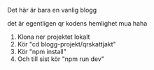 Det här är bara en vanlig blogg


det är egentligen qr kodens hemlighet mua haha

1. Klona ner projektet lokalt
2. Kör "cd blogg-projekt/qrskattjakt"
3. Kör "npm install"
4. Och till sist kör "npm run dev"
